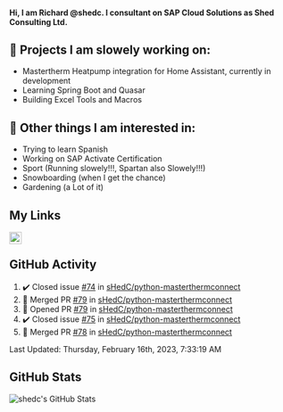 #### Hi, I am Richard @shedc. I consultant on SAP Cloud Solutions as Shed Consulting Ltd.

## 👋 Projects I am slowely working on:
- Mastertherm Heatpump integration for Home Assistant, currently in development
- Learning Spring Boot and Quasar
- Building Excel Tools and Macros

## 👀 Other things I am interested in:
- Trying to learn Spanish
- Working on SAP Activate Certification
- Sport (Running slowely!!!, Spartan also Slowely!!!)
- Snowboarding (when I get the chance)
- Gardening (a Lot of it)

## My Links
[<img align="left" alt="shedc | LinkedIn" width="22px" src="https://cdn.jsdelivr.net/npm/simple-icons@v3/icons/linkedin.svg" />][linkedin]

<br/>

## GitHub Activity
<!--RECENT_ACTIVITY:start-->
1. ✔️ Closed issue [#74](https://github.com/sHedC/python-masterthermconnect/issues/74) in [sHedC/python-masterthermconnect](https://github.com/sHedC/python-masterthermconnect)
2. 🎉 Merged PR [#79](https://github.com/sHedC/python-masterthermconnect/pull/79) in [sHedC/python-masterthermconnect](https://github.com/sHedC/python-masterthermconnect)
3. 💪 Opened PR [#79](https://github.com/sHedC/python-masterthermconnect/pull/79) in [sHedC/python-masterthermconnect](https://github.com/sHedC/python-masterthermconnect)
4. ✔️ Closed issue [#75](https://github.com/sHedC/python-masterthermconnect/issues/75) in [sHedC/python-masterthermconnect](https://github.com/sHedC/python-masterthermconnect)
5. 🎉 Merged PR [#78](https://github.com/sHedC/python-masterthermconnect/pull/78) in [sHedC/python-masterthermconnect](https://github.com/sHedC/python-masterthermconnect)
<!--RECENT_ACTIVITY:end-->
<!--RECENT_ACTIVITY:last_update-->
Last Updated: Thursday, February 16th, 2023, 7:33:19 AM
<!--RECENT_ACTIVITY:last_update_end-->

## GitHub Stats
<img align="left" alt="shedc's GitHub Stats" src="https://github-readme-stats.vercel.app/api?username=shedc&show_icons=true&hide_title=true" />

[linkedin]: https://www.linkedin.com/in/richard-holmes-3314251/
